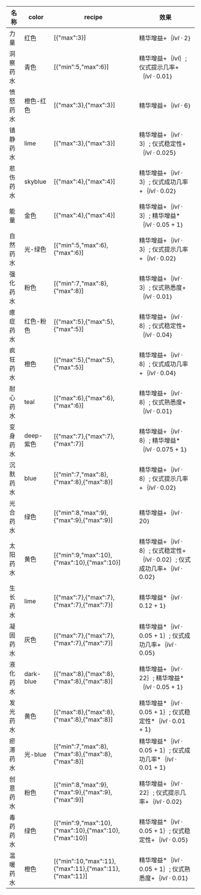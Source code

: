 | 名称  | color | recipe | 效果  |
| --- | ----- | ------ | --- |
| 力量 | 红色 | [{"max":3}] | 精华增益+｛$lvl  \cdot  2$｝ |
| 洞察药水 | 青色 | [{"min":5,"max":6}] | 精华增益+｛$lvl$｝; 仪式提示几率+｛$lvl  \cdot  0.01$｝ |
| 愤怒药水 | 橙色-红色 | [{"max":3},{"max":3}] | 精华增益+｛$lvl  \cdot  6$｝ |
| 镇静药水 | lime | [{"max":3},{"max":3}] | 精华增益+｛$lvl  \cdot  3$｝; 仪式稳定性+｛$lvl  \cdot  0.025$｝ |
| 悲伤药水 | skyblue | [{"max":4},{"max":4}] | 精华增益+｛$lvl  \cdot  3$｝; 仪式成功几率+｛$lvl  \cdot  0.02$｝ |
| 能量 | 金色 | [{"max":4},{"max":4}] | 精华增益+｛$lvl  \cdot  3$｝; 精华增益*｛$lvl  \cdot  0.05 + 1$｝ |
| 自然药水 | 光-绿色 | [{"min":5,"max":6},{"max":6}] | 精华增益+｛$lvl  \cdot  3$｝; 仪式提示几率+｛$lvl  \cdot  0.02$｝ |
| 强化药水 | 粉色 | [{"min":7,"max":8},{"max":8}] | 精华增益+｛$lvl  \cdot  3$｝; 仪式熟悉度+｛$lvl  \cdot  0.01$｝ |
| 癔症药水 | 红色-粉色 | [{"max":5},{"max":5},{"max":5}] | 精华增益+｛$lvl  \cdot  8$｝; 仪式稳定性+｛$lvl  \cdot  0.04$｝ |
| 疯狂药水 | 橙色 | [{"max":5},{"max":5},{"max":5}] | 精华增益+｛$lvl  \cdot  8$｝; 仪式成功几率+｛$lvl  \cdot  0.04$｝ |
| 耐心药水 | teal | [{"max":6},{"max":6},{"max":6}] | 精华增益+｛$lvl  \cdot  8$｝; 仪式熟悉度+｛$lvl  \cdot  0.01$｝ |
| 变身药水 | deep-紫色 | [{"max":7},{"max":7},{"max":7}] | 精华增益+｛$lvl  \cdot  8$｝; 精华增益*｛$lvl  \cdot  0.075 + 1$｝ |
| 沉默药水 | blue | [{"min":7,"max":8},{"max":8},{"max":8}] | 精华增益+｛$lvl  \cdot  8$｝; 仪式提示几率+｛$lvl  \cdot  0.02$｝ |
| 光合药水 | 绿色 | [{"min":8,"max":9},{"max":9},{"max":9}] | 精华增益+｛$lvl  \cdot  20$｝ |
| 太阳药水 | 黄色 | [{"min":9,"max":10},{"max":10},{"max":10}] | 精华增益+｛$lvl  \cdot  8$｝; 仪式稳定性+｛$lvl  \cdot  0.02$｝; 仪式成功几率+｛$lvl  \cdot  0.02$｝ |
| 生长药水 | lime | [{"max":7},{"max":7},{"max":7},{"max":7}] | 精华增益*｛$lvl  \cdot  0.12 + 1$｝ |
| 凝固药水 | 灰色 | [{"max":7},{"max":7},{"max":7},{"max":7}] | 精华增益*｛$lvl  \cdot  0.05 + 1$｝; 仪式成功几率+｛$lvl  \cdot  0.05$｝ |
| 液化药水 | dark-blue | [{"max":8},{"max":8},{"max":8},{"max":8}] | 精华增益+｛$lvl  \cdot  22$｝; 精华增益*｛$lvl  \cdot  0.05 + 1$｝ |
| 发光药水 | 黄色 | [{"max":8},{"max":8},{"max":8},{"max":8}] | 精华增益*｛$lvl  \cdot  0.05 + 1$｝; 仪式稳定性*｛$lvl  \cdot  0.01 + 1$｝ |
| 瘀滞药水 | 光-blue | [{"min":7,"max":8},{"max":8},{"max":8},{"max":8}] | 精华增益*｛$lvl  \cdot  0.05 + 1$｝; 仪式成功几率*｛$lvl  \cdot  0.01 + 1$｝ |
| 创意药水 | 粉色 | [{"min":8,"max":9},{"max":9},{"max":9},{"max":9}] | 精华增益+｛$lvl  \cdot  22$｝; 仪式提示几率+｛$lvl  \cdot  0.02$｝ |
| 毒药药水 | 绿色 | [{"min":9,"max":10},{"max":10},{"max":10},{"max":10}] | 精华增益*｛$lvl  \cdot  0.05 + 1$｝; 仪式稳定性+｛$lvl  \cdot  0.05$｝ |
| 温暖药水 | 橙色 | [{"min":10,"max":11},{"max":11},{"max":11},{"max":11}] | 精华增益*｛$lvl  \cdot  0.05 + 1$｝; 仪式熟悉度+｛$lvl  \cdot  0.01$｝ |
